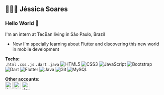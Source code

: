 ## 👩🏽‍💻 Jéssica Soares 

### Hello World 👋

I'm an intern at TecBan living in São Paulo, Brazil 

- Now I'm specially learning about Flutter and discovering this new world in mobile development

**Techs:**<br>
`.html` `.css` `.js` `.dart` `.java` 
![HTML5](https://img.shields.io/badge/-HTML5-E34F26?style=flat-square&logo=html5&logoColor=white)
![CSS3](https://img.shields.io/badge/-CSS3-1572B6?style=flat-square&logo=css3)
![JavaScript](https://img.shields.io/badge/-JavaScript-black?style=flat-square&logo=javascript)
![Bootstrap](https://img.shields.io/badge/-Bootstrap-563D7C?style=flat-square&logo=bootstrap) 
![Dart](https://img.shields.io/badge/-Dart-0175C2?style=flat-square&logo=dart)
![Flutter](https://img.shields.io/badge/-Flutter-02569B?style=flat-square&logo=flutter) 
![Java](https://img.shields.io/badge/-Java-black?style=flat-square&logo=java)
![Git](https://img.shields.io/badge/-Git-black?style=flat-square&logo=git) 
![MySQL](https://img.shields.io/badge/-MySQL-black?style=flat-square&logo=mysql) 

**Other accounts:** <br>
<a href="https://www.linkedin.com/in/jessicasoarescorreia/">
    <img align="left" alt="Jessica Soares | Linkedin" width="24px" src="https://github.com/TheDudeThatCode/TheDudeThatCode/blob/master/Assets/Linkedin.svg" />
 </a>
 <a href="https://www.instagram.com/jesoaresc/">
    <img align="left" alt="Jessica Soares | Instagram" width="24px" src="https://github.com/TheDudeThatCode/TheDudeThatCode/blob/master/Assets/Instagram.svg" />
 </a>
 <a href="mailto:correia.jessicasoares@gmail.com">
    <img align="left" alt="Jessica Soares | Gmail" width="26px" src="https://github.com/TheDudeThatCode/TheDudeThatCode/blob/master/Assets/Gmail.svg" />
 </a>
